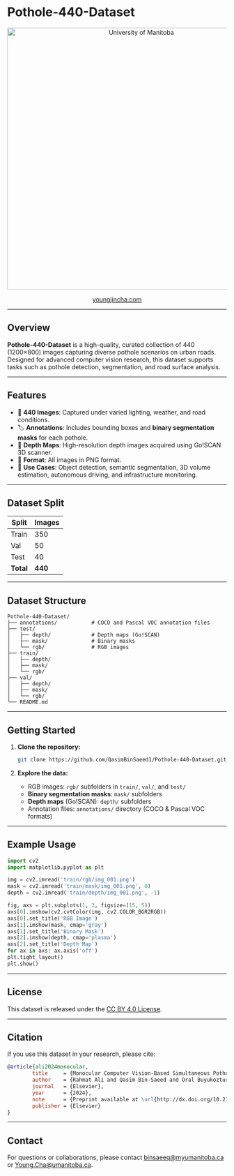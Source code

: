 # Pothole-440-Dataset

<p align="center">
    <img src="https://www.google.com/url?sa=i&url=https%3A%2F%2Fumanitoba.ca%2Fabout-um%2Fbrand&psig=AOvVaw0l7Q3pQpT5xg8TNhNUCmnx&ust=1749964167589000&source=images&cd=vfe&opi=89978449&ved=0CBQQjRxqFwoTCLih5deS8I0DFQAAAAAdAAAAABAE" alt="University of Manitoba" width="600"/>
</p>

<p align="center">
    <a href="https://youngjincha.com">youngjincha.com</a>
</p>

---

## Overview

**Pothole-440-Dataset** is a high-quality, curated collection of 440 (1200×800) images capturing diverse pothole scenarios on urban roads. Designed for advanced computer vision research, this dataset supports tasks such as pothole detection, segmentation, and road surface analysis.

---

## Features

- 🎯 **440 Images**: Captured under varied lighting, weather, and road conditions.
- 🏷️ **Annotations**: Includes bounding boxes and **binary segmentation masks** for each pothole.
- 🌈 **Depth Maps**: High-resolution depth images acquired using Go!SCAN 3D scanner.
- 📁 **Format**: All images in PNG format.
- 🧩 **Use Cases**: Object detection, semantic segmentation, 3D volume estimation, autonomous driving, and infrastructure monitoring.

---

## Dataset Split

| Split   | Images |
|---------|--------|
| Train   | 350    |
| Val     | 50     |
| Test    | 40     |
| **Total** | **440** |

---

## Dataset Structure

```text
Pothole-440-Dataset/
├── annotations/           # COCO and Pascal VOC annotation files
├── test/
│   ├── depth/             # Depth maps (Go!SCAN)
│   ├── mask/              # Binary masks
│   └── rgb/               # RGB images
├── train/
│   ├── depth/
│   ├── mask/
│   └── rgb/
├── val/
│   ├── depth/
│   ├── mask/
│   └── rgb/
└── README.md
```

---

## Getting Started

1. **Clone the repository:**
     ```bash
     git clone https://github.com/QasimBinSaeed1/Pothole-440-Dataset.git
     ```

2. **Explore the data:**
     - RGB images: `rgb/` subfolders in `train/`, `val/`, and `test/`
     - **Binary segmentation masks**: `mask/` subfolders
     - **Depth maps** (Go!SCAN): `depth/` subfolders
     - Annotation files: `annotations/` directory (COCO & Pascal VOC formats)

---

## Example Usage

```python
import cv2
import matplotlib.pyplot as plt

img = cv2.imread('train/rgb/img_001.png')
mask = cv2.imread('train/mask/img_001.png', 0)
depth = cv2.imread('train/depth/img_001.png', -1)

fig, axs = plt.subplots(1, 3, figsize=(15, 5))
axs[0].imshow(cv2.cvtColor(img, cv2.COLOR_BGR2RGB))
axs[0].set_title('RGB Image')
axs[1].imshow(mask, cmap='gray')
axs[1].set_title('Binary Mask')
axs[2].imshow(depth, cmap='plasma')
axs[2].set_title('Depth Map')
for ax in axs: ax.axis('off')
plt.tight_layout()
plt.show()
```

---

## License

This dataset is released under the [CC BY 4.0 License](https://creativecommons.org/licenses/by/4.0/).

---

## Citation

If you use this dataset in your research, please cite:

```bibtex
@article{ali2024monocular,
        title     = {Monocular Computer Vision-Based Simultaneous Pothole Segmentation and 3D Volume Prediction Using 3DPredictNet},
        author    = {Rahmat Ali and Qasim Bin-Saeed and Oral Buyukozturk and SangHyun Lee and YoungJin Cha},
        journal   = {Elsevier},
        year      = {2024},
        note      = {Preprint available at \url{http://dx.doi.org/10.2139/ssrn.5045587}},
        publisher = {Elsevier}
}
```

---

## Contact

For questions or collaborations, please contact [binsaeeq@myumanitoba.ca](mailto:binsaeeq@myumanitoba.ca) or [Young.Cha@umanitoba.ca](mailto:Young.Cha@umanitoba.ca).

